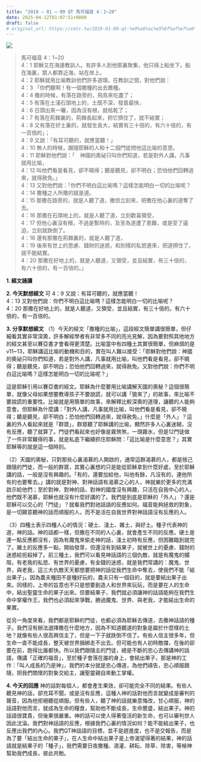 ```yaml
---
title: "2019 – 01 – 09 QT 馬可福音 4：1~20"
date: 2025-04-12T01:07:51+0800
draft: false
# original_url: https://cmtc.tw/2019-01-09-qt-%e9%a6%ac%e5%8f%af%e7%a6%8f%e9%9f%b3-4%ef%bc%9a120
---
```


![](/images/qt.jpg)
> 馬可福音 4：1\~20  
> 4：1 耶穌又在海邊教訓人。有許多人到他那裏聚集，他只得上船坐下。船在海裏，眾人都靠近海，站在岸上。  
> 4：2 耶穌就用比喻教訓他們許多道理。在教訓之間，對他們說：  
> 4：3 「你們聽啊！有一個撒種的出去撒種。  
> 4：4 撒的時候，有落在路旁的，飛鳥來吃盡了；  
> 4：5 有落在土淺石頭地上的，土既不深，發苗最快，  
> 4：6 日頭出來一曬，因為沒有根，就枯乾了；  
> 4：7 有落在荊棘裏的，荊棘長起來，把它擠住了，就不結實；  
> 4：8 又有落在好土裏的，就發生長大，結實有三十倍的，有六十倍的，有一百倍的」；  
> 4：9 又說：「有耳可聽的，就應當聽！」  
> 4：10 無人的時候，跟隨耶穌的人和十二個門徒問他這比喻的意思。  
> 4：11 耶穌對他們說：「　神國的奧祕只叫你們知道，若是對外人講，凡事就用比喻，  
> 4：12 叫他們看是看見，卻不曉得；聽是聽見，卻不明白；恐怕他們回轉過來，就得赦免。」  
> 4：13 又對他們說：「你們不明白這比喻嗎？這樣怎能明白一切的比喻呢？  
> 4：14 撒種之人所撒的就是道。  
> 4：15 那撒在路旁的，就是人聽了道，撒但立刻來，把撒在他心裏的道奪了去。  
> 4：16 那撒在石頭地上的，就是人聽了道，立刻歡喜領受，  
> 4：17 但他心裏沒有根，不過是暫時的，及至為道遭了患難，或是受了逼迫，立刻就跌倒了。  
> 4：18 還有那撒在荊棘裏的，就是人聽了道，  
> 4：19 後來有世上的思慮、錢財的迷惑，和別樣的私慾進來，把道擠住了，就不能結實。  
> 4：20 那撒在好地上的，就是人聽道，又領受，並且結實，有三十倍的，有六十倍的，有一百倍的。」

**1. 經文誦讀**

**2.  今天默想經文**
可 4：9 又說：有耳可聽的，就應當聽！  
4：13 又對他們說：你們不明白這比喻嗎？這樣怎能明白一切的比喻呢？  
4：20 那撒在好地上的，就是人聽道，又領受，並且結實，有三十倍的，有六十倍的，有一百倍的。

**3. 分享默想經文**
（1）今天的經文「撒種的比喻」，這段經文簡單講很簡單，但仔細看其實非常深奧，許多解經學者有非常多不同的亮光見解，因為要對照其他地方的經文甚至以賽亞書才會看得更清楚。比喻當中有四種土其實很簡單，但麻煩的是v11\~13，耶穌講這比喻的動機和目的，實在叫人難以接受：「耶穌對他們說：神國的奧祕只叫你們知道，若是對外人講，凡事就用比喻，叫他們看是看見，卻不曉得；聽是聽見，卻不明白；恐怕他們回轉過來，就得赦免。又對他們說：你們不明白這比喻嗎？這樣怎能明白一切的比喻呢？」

這是耶穌引用以賽亞書的經文。耶穌為什麼要用比喻講解天國的奧秘？這個很簡單，就像父母如果想要教導孩子不要說謊，就可以講「狼來了」的故事，來比喻不要說謊的重要性。比喻就是用簡單的故事，來解釋比較深奧的道理，讓聽的人能夠意會。但耶穌為什麼講：「對外人講，凡事就用比喻，叫他們看是看見，卻不曉得；聽是聽見，卻不明白；恐怕他們回轉過來，就得赦免。」什麼是「外人」？這裏的外人看起來就是「群眾」，群眾聽了耶穌講的比喻，顯然許多人心裏迷糊，沒有反應，聽了就算了。門徒們看起來也好像是霧煞煞，一頭霧水，但是12門徒做了一件非常難得的事，就是私底下繼續抓住耶穌問：「這比喻是什麼意思？」其實耶穌等的就是這一個時刻。

（2）天國的奧秘，只對那些心裏渴慕的人開啟的，通常這群渴慕的人，都是捨己跟隨的門徒，而一般的群眾，其實心裏想的只是能從耶穌拿到什麼好處，至於耶穌講的話，一般是沒有興趣的。「有的，還要加給他，叫他有餘，凡沒有的，連他所有的也要奪去。」講的就是對神、對神話語有渴慕之心的人，神就樂於更多的充滿啟示給他們；至於對神、對神的話，對神的國度沒有興趣，只活在自我中心的人，他們既不渴慕，耶穌也就沒有什麼好講的了。我們是到底是耶穌的「外人」？還是耶穌可以交心的「門徒」？就看我們對祂話語的反應如何。福音能夠拯救的對象，是一切願意聽神的話而順服的人，而不是活在自我世界對神話語沒有反應的人。

（3）四種土表示四種人心的情況：硬土、淺土、雜土，與好土。種子代表神的道，神的話。神的話都一樣，但撒在不同的人心裏，就會產生不同的反應。硬土是連一點反應都沒有，因為有魔鬼來偷走神的話，淺土初時有反應，但困難臨到就完了。雜土的反應多一點，開始發芽，但還沒有到結果子，就被世上的憂慮、錢財的迷惑給扼殺掉了。前三種土，我們可以看見神話語的三個仇敵，就是有魔鬼的攔阻，有老我的私慾、有世界的憂慮，有金錢的迷惑，就是我們常講的：魔鬼、世界，與老我，這三大仇敵天天都想要把神的話從我們生命中奪去，使我們不能「結出果子」。因為農夫種田不是種好玩的，農夫只有一個目的，就是要結出果子出來。同樣的，上帝的旨意也不只是想要創造人和世界來玩玩，而是要在人的生命中，結出聖靈生命的果子出來。但要結果子，我們就必須讓神的話語能夠在我們生命中掌權作王，我們也必須起來爭戰，勝過魔鬼、世界、與老我，才能結出生命的果實。

從另一角度來看，我們都是耶穌的門徒，也都必須為耶穌去傳道，去撒神話語的種子。我們沒有辦法選擇撒在什麼地方，因為不知道聽道的對象是屬於什麼樣的土地？就像有些人很高興信主了，但是一下子就跌倒不信了。有些人信主很多年，但生命一直不能成長，整天被世界捆綁走不出去。但可能也有人初時敵擋，在後的卻要在前，跑得比誰都快。所以我們跟隨主的門徒，總是不斷的忠心去傳講神的話語，傳講「正確的福音」，至於種子會落在誰的身上，會結出果子，那是神的工作：「叫人成長的乃是神」，我們的本分就是忠心傳道，為他們禱告，忠心順服跟隨，把我們關懷的對象交給主，讓聖靈親自來動工掌權。

**4. 今天的回應**
神的話對每個人，都會產生果效，卻可能完全不同的結果。有些人聽見神的話，卻充耳不聞，或是沒有反應，這種人神的話對他而言就變成是審判的聲音，因為他拒絕聽從順服。但有些人，聽了神的話就樂意悔改，甘心順服，神的話語對他而言，就成為生命的糧食，幫助他不斷成長，生命豐盛，結出果子。神的話語很寶貴，但後果很嚴重。神的話可以使人得著復活的新生命，也可以審判世人因此沈淪。我們對神話語的反應，根據我們心裏的情況如何？能不能結出果子，也反應出我們的內心。我們QT神話語的目標，並不是趕進度，也不是交報告，而是為了要「結出生命的果子」，在人生命中結出果子是上帝渴望得著的結果，神的話語就是結果子的「種子」，我們需要日夜撒種、澆灌、耕耘、除草、除害，等候神幫助我們成長，彼此共勉。
